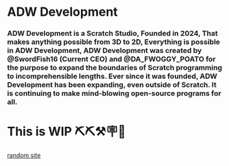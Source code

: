 # ADW Development 

### ADW Development is a Scratch Studio, Founded in 2024, That makes anything possible from 3D to 2D, Everything is possible in ADW Development, ADW Development was created by @SwordFish16 (Current CEO) and @DA_FWOGGY_POATO for the purpose  to expand the boundaries of Scratch programming to incomprehensible lengths. Ever since it was founded, ADW Development has been expanding, even outside of Scratch. It is continuing to make mind-blowing open-source programs for all.

 # This is WIP ⛏️⛏️⚒️🪧🪮
 
[random site](https://mashcrum.my.canva.site/)

